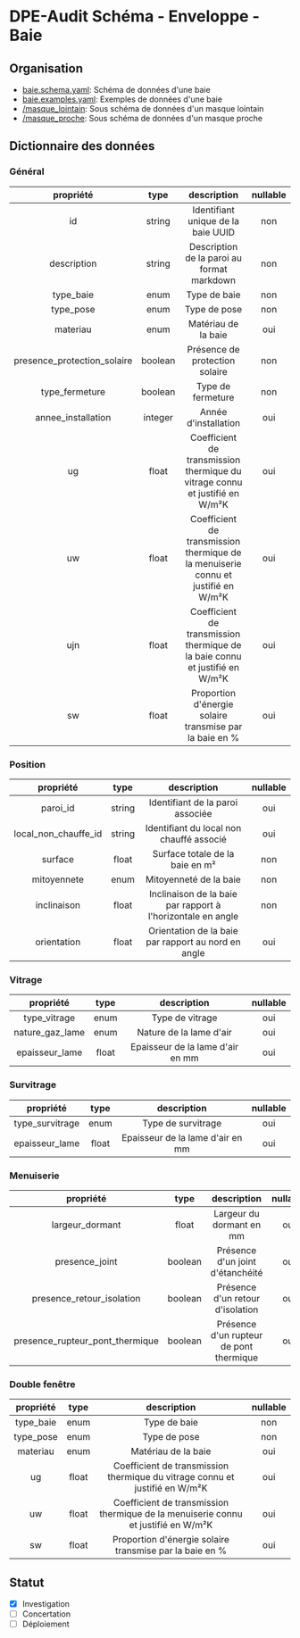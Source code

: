 # DPE-Audit Schéma - Enveloppe - Baie

## Organisation

- [baie.schema.yaml](./baie.schema.yaml): Schéma de données d'une baie
- [baie.examples.yaml](./baie.examples.yaml): Exemples de données d'une baie
- [/masque_lointain](./masque_lointain/README.md): Sous schéma de données d'un masque lointain
- [/masque_proche](./masque_proche/README.md): Sous schéma de données d'un masque proche

## Dictionnaire des données

### Général

|          propriété          |  type   |                                    description                                    | nullable |
| :-------------------------: | :-----: | :-------------------------------------------------------------------------------: | :------: |
|             id              | string  |                        Identifiant unique de la baie UUID                         |   non    |
|         description         | string  |                    Description de la paroi au format markdown                     |   non    |
|          type_baie          |  enum   |                                   Type de baie                                    |   non    |
|          type_pose          |  enum   |                                   Type de pose                                    |   non    |
|          materiau           |  enum   |                                Matériau de la baie                                |   oui    |
| presence_protection_solaire | boolean |                          Présence de protection solaire                           |   non    |
|       type_fermeture        | boolean |                                 Type de fermeture                                 |   non    |
|     annee_installation      | integer |                               Année d'installation                                |   oui    |
|             ug              |  float  |    Coefficient de transmission thermique du vitrage connu et justifié en W/m²K    |   oui    |
|             uw              |  float  | Coefficient de transmission thermique de la menuiserie connu et justifié en W/m²K |   oui    |
|             ujn             |  float  |    Coefficient de transmission thermique de la baie connu et justifié en W/m²K    |   oui    |
|             sw              |  float  |              Proportion d'énergie solaire transmise par la baie en %              |   oui    |

### Position

|      propriété       |  type  |                         description                         | nullable |
| :------------------: | :----: | :---------------------------------------------------------: | :------: |
|       paroi_id       | string |              Identifiant de la paroi associée               |   oui    |
| local_non_chauffe_id | string |          Identifiant du local non chauffé associé           |   oui    |
|       surface        | float  |               Surface totale de la baie en m²               |   non    |
|     mitoyennete      |  enum  |                   Mitoyenneté de la baie                    |   non    |
|     inclinaison      | float  | Inclinaison de la baie par rapport à l'horizontale en angle |   non    |
|     orientation      | float  |     Orientation de la baie par rapport au nord en angle     |   oui    |

### Vitrage

|    propriété    | type  |           description            | nullable |
| :-------------: | :---: | :------------------------------: | :------: |
|  type_vitrage   | enum  |         Type de vitrage          |   oui    |
| nature_gaz_lame | enum  |     Nature de la lame d'air      |   oui    |
| epaisseur_lame  | float | Epaisseur de la lame d'air en mm |   oui    |

### Survitrage

|    propriété    | type  |           description            | nullable |
| :-------------: | :---: | :------------------------------: | :------: |
| type_survitrage | enum  |        Type de survitrage        |   oui    |
| epaisseur_lame  | float | Epaisseur de la lame d'air en mm |   oui    |

### Menuiserie

|            propriété            |  type   |               description               | nullable |
| :-----------------------------: | :-----: | :-------------------------------------: | :------: |
|         largeur_dormant         |  float  |        Largeur du dormant en mm         |   oui    |
|         presence_joint          | boolean |    Présence d'un joint d'étanchéité     |   oui    |
|    presence_retour_isolation    | boolean |    Présence d'un retour d'isolation     |   oui    |
| presence_rupteur_pont_thermique | boolean | Présence d'un rupteur de pont thermique |   oui    |

### Double fenêtre

| propriété | type  |                                    description                                    | nullable |
| :-------: | :---: | :-------------------------------------------------------------------------------: | :------: |
| type_baie | enum  |                                   Type de baie                                    |   non    |
| type_pose | enum  |                                   Type de pose                                    |   non    |
| materiau  | enum  |                                Matériau de la baie                                |   oui    |
|    ug     | float |    Coefficient de transmission thermique du vitrage connu et justifié en W/m²K    |   oui    |
|    uw     | float | Coefficient de transmission thermique de la menuiserie connu et justifié en W/m²K |   oui    |
|    sw     | float |              Proportion d'énergie solaire transmise par la baie en %              |   oui    |

## Statut

- [x] Investigation
- [ ] Concertation
- [ ] Déploiement
